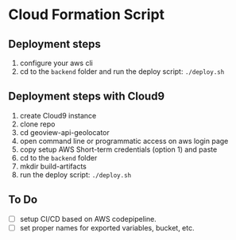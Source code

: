 # Cloud Formation Script

## Deployment steps

1. configure your aws cli
2. cd to the `backend` folder and run the deploy script: `./deploy.sh`

## Deployment steps with Cloud9

1. create Cloud9 instance
2. clone repo
3. cd geoview-api-geolocator
4. open command line or programmatic access on aws login page
4. copy setup AWS Short-term credentials (option 1) and paste
5. cd to the `backend` folder
6. mkdir build-artifacts
7. run the deploy script: `./deploy.sh`

## To Do

- [ ] setup CI/CD based on AWS codepipeline.
- [ ] set proper names for exported variables, bucket, etc.